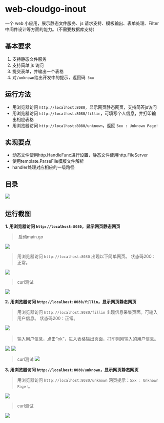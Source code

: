 # web-cloudgo-inout
一个 web 小应用，展示静态文件服务、js 请求支持、模板输出、表单处理、Filter 中间件设计等方面的能力。（不需要数据库支持）


## 基本要求
1. 支持静态文件服务
2. 支持简单 js 访问
3. 提交表单，并输出一个表格
4. 对`` /unknown ``给出开发中的提示，返回码`` 5xx``

## 运行方法
* 用浏览器访问 ``http://localhost:8080``，显示网页静态网页，支持简答js访问
* 用浏览器访问 ``http://localhost:8080/fillin``，可填写个人信息，并打印输出相应表格
* 用浏览器访问 ``http://localhost:8080/unknown``，返回 ``5xx : Unknown Page!``


## 实现要点
* 动态文件使用http.HandleFunc进行设置，静态文件使用http.FileServer
* 使用template.ParseFile模版文件解析
* handler处理对应相应的一级路径

## 目录

![](http://img.blog.csdn.net/20171121214306511)
    
## 运行截图
**1. 用浏览器访问 ``http://localhost:8080``，显示网页静态网页**
  
>  启动main.go

![](http://img.blog.csdn.net/20171121213304774)
  
  
> 用浏览器访问 ``http://localhost:8080``
出现以下简单网页。
状态码200：正常。

![](http://img.blog.csdn.net/20171121213329641)
  
  
> curl测试

![](http://img.blog.csdn.net/20171121213525434)

**2. 用浏览器访问 ``http://localhost:8080/fillin``，显示网页静态网页**

> 用浏览器访问 ``http://localhost:8080/fillin``
出现信息采集页面。可输入用户信息。
状态码200：正常。

![](http://img.blog.csdn.net/20171121213547043)
  
> 输入用户信息，点击“ok”，进入表格输出页面，打印刚刚输入的用户信息。

![](http://img.blog.csdn.net/20171121213718977)
![](http://img.blog.csdn.net/20171121213731816)

> curl测试
![](http://img.blog.csdn.net/20171121213851854)


**3. 用浏览器访问 ``http://localhost:8080/unknown``，显示网页静态网页**

> 用浏览器访问 ``http://localhost:8080/unknown``
网页提示：``5xx : Unknown Page!``。

![](http://img.blog.csdn.net/20171121213910571)
  
  
> curl测试

![](http://img.blog.csdn.net/20171121213927415)


## 
  
  
